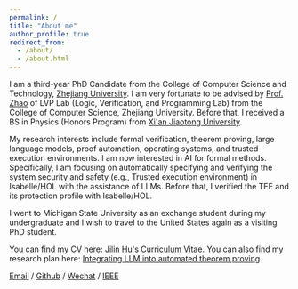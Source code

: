 ```yaml
---
permalink: /
title: "About me"
author_profile: true
redirect_from: 
  - /about/
  - /about.html
---
```


I am a third-year PhD Candidate from the College of Computer Science and Technology, [Zhejiang University](https://www.zju.edu.cn/). I am very fortunate to be advised by [Prof. Zhao](https://lvpgroup.github.io/) of LVP Lab (Logic, Verification, and Programming Lab) from the College of Computer Science, Zhejiang University. Before that, I received a BS in Physics (Honors Program) from [Xi'an Jiaotong University](https://www.xjtu.edu.cn/).

My research interests include formal verification, theorem proving, large language models, proof automation, operating systems, and trusted execution environments. I am now interested in AI for formal methods. Specifically, I am focusing on automatically specifying and verifying the system security and safety (e.g., Trusted execution environment) in Isabelle/HOL with the assistance of LLMs. Before that, I verified the TEE and its protection profile with Isabelle/HOL.   

I went to Michigan State University as an exchange student during my undergraduate and I wish to travel to the United States again as a visiting PhD student.

You can find my CV here: [Jilin Hu's Curriculum Vitae](../assets/CV.pdf). 
You can also find my research plan here: [Integrating LLM into automated theorem proving](../assets/Plan.pdf)

[Email](hujilin@zju.edu.cn) / [Github](https://github.com/JilinHu) / [Wechat](../images/wechat.jpg) / [IEEE](https://ieeexplore.ieee.org/author/37089998729)
